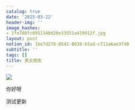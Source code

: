 ```yaml
---
catalog: true
date: '2025-03-22'
header-img: ''
image_hashes:
- 2fe708fc0951340d20e33551a419912f.jpg
layout: post
notion_id: 1be7d276-8542-8038-b5ad-cf11a6ae3f40
subtitle: ''
tags: []
title: 美女朋友
---
```


![](https://ajiao.eu.org/img/in-post/2fe708fc0951340d20e33551a419912f.jpg)


你好呀


测试更新